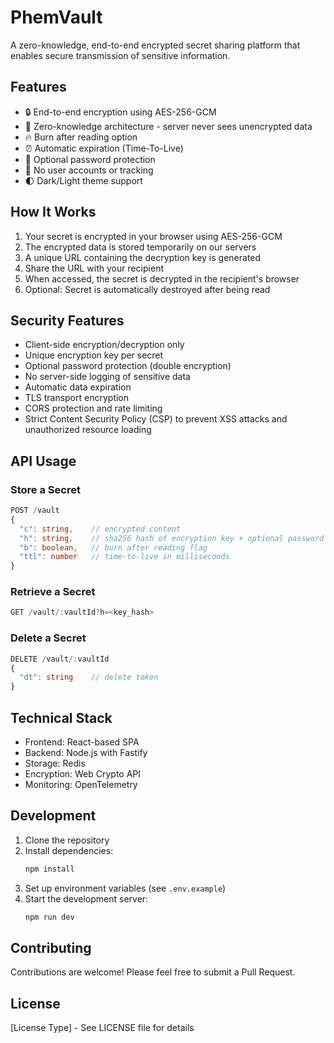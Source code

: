 # PhemVault

A zero-knowledge, end-to-end encrypted secret sharing platform that enables secure transmission of sensitive information.

## Features

- 🔒 End-to-end encryption using AES-256-GCM
- 🤫 Zero-knowledge architecture - server never sees unencrypted data
- 🔥 Burn after reading option
- ⏰ Automatic expiration (Time-To-Live)
- 🔑 Optional password protection
- 🚫 No user accounts or tracking
- 🌓 Dark/Light theme support

## How It Works

1. Your secret is encrypted in your browser using AES-256-GCM
2. The encrypted data is stored temporarily on our servers
3. A unique URL containing the decryption key is generated
4. Share the URL with your recipient
5. When accessed, the secret is decrypted in the recipient's browser
6. Optional: Secret is automatically destroyed after being read

## Security Features

- Client-side encryption/decryption only
- Unique encryption key per secret
- Optional password protection (double encryption)
- No server-side logging of sensitive data
- Automatic data expiration
- TLS transport encryption
- CORS protection and rate limiting
- Strict Content Security Policy (CSP) to prevent XSS attacks and unauthorized resource loading

## API Usage

### Store a Secret

```typescript
POST /vault
{
  "c": string,    // encrypted content
  "h": string,    // sha256 hash of encryption key + optional password
  "b": boolean,   // burn after reading flag
  "ttl": number   // time-to-live in milliseconds
}
```

### Retrieve a Secret

```typescript
GET /vault/:vaultId?h=<key_hash>
```

### Delete a Secret

```typescript
DELETE /vault/:vaultId
{
  "dt": string    // delete token
}
```

## Technical Stack

- Frontend: React-based SPA
- Backend: Node.js with Fastify
- Storage: Redis
- Encryption: Web Crypto API
- Monitoring: OpenTelemetry

## Development

1. Clone the repository
2. Install dependencies:
   ```bash
   npm install
   ```
3. Set up environment variables (see `.env.example`)
4. Start the development server:
   ```bash
   npm run dev
   ```

## Contributing

Contributions are welcome! Please feel free to submit a Pull Request.

## License

[License Type] - See LICENSE file for details
